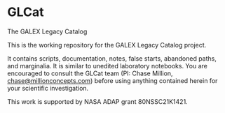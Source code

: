 # GLCat
The GALEX Legacy Catalog

This is the working repository for the GALEX Legacy Catalog project.

It contains scripts, documentation, notes, false starts, abandoned paths, and marginalia. It is similar to unedited laboratory notebooks. You are encouraged to consult the GLCat team (PI: Chase Million, chase@millionconcepts.com) before using anything contained herein for your scientific investigation.

This work is supported by NASA ADAP grant 80NSSC21K1421.
